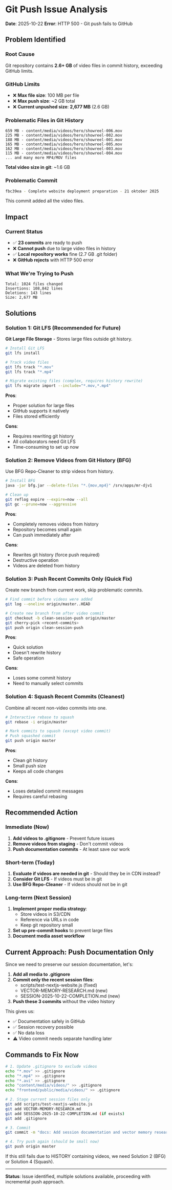 # Git Push Issue Analysis
**Date**: 2025-10-22
**Error**: HTTP 500 - Git push fails to GitHub

## Problem Identified

### Root Cause
Git repository contains **2.6+ GB** of video files in commit history, exceeding GitHub limits.

### GitHub Limits
- ❌ **Max file size**: 100 MB per file
- ❌ **Max push size**: ~2 GB total
- ❌ **Current unpushed size**: **2,677 MB** (2.6 GB)

### Problematic Files in Git History
```
659 MB - content/media/videos/hero/showreel-006.mov
225 MB - content/media/videos/hero/showreel-002.mov
188 MB - content/media/videos/hero/showreel-001.mov
165 MB - content/media/videos/hero/showreel-005.mov
162 MB - content/media/videos/hero/showreel-003.mov
115 MB - content/media/videos/hero/showreel-004.mov
... and many more MP4/MOV files
```

**Total video size in git**: ~1.6 GB

### Problematic Commit
```bash
fbc39ea - Complete website deployment preparation - 21 oktober 2025
```
This commit added all the video files.

## Impact

### Current Status
- ✅ **23 commits** are ready to push
- ❌ **Cannot push** due to large video files in history
- ✅ **Local repository works** fine (2.7 GB .git folder)
- ❌ **GitHub rejects** with HTTP 500 error

### What We're Trying to Push
```
Total: 1024 files changed
Insertions: 108,842 lines
Deletions: 143 lines
Size: 2,677 MB
```

## Solutions

### Solution 1: Git LFS (Recommended for Future)
**Git Large File Storage** - Stores large files outside git history.

```bash
# Install Git LFS
git lfs install

# Track video files
git lfs track "*.mov"
git lfs track "*.mp4"

# Migrate existing files (complex, requires history rewrite)
git lfs migrate import --include="*.mov,*.mp4"
```

**Pros**:
- Proper solution for large files
- GitHub supports it natively
- Files stored efficiently

**Cons**:
- Requires rewriting git history
- All collaborators need Git LFS
- Time-consuming to set up now

### Solution 2: Remove Videos from Git History (BFG)
Use BFG Repo-Cleaner to strip videos from history.

```bash
# Install BFG
java -jar bfg.jar --delete-files "*.{mov,mp4}" /srv/apps/mr-djv1

# Clean up
git reflog expire --expire=now --all
git gc --prune=now --aggressive
```

**Pros**:
- Completely removes videos from history
- Repository becomes small again
- Can push immediately after

**Cons**:
- Rewrites git history (force push required)
- Destructive operation
- Videos are deleted from history

### Solution 3: Push Recent Commits Only (Quick Fix)
Create new branch from current work, skip problematic commits.

```bash
# Find commit before videos were added
git log --oneline origin/master..HEAD

# Create new branch from after video commit
git checkout -b clean-session-push origin/master
git cherry-pick <recent-commits>
git push origin clean-session-push
```

**Pros**:
- Quick solution
- Doesn't rewrite history
- Safe operation

**Cons**:
- Loses some commit history
- Need to manually select commits

### Solution 4: Squash Recent Commits (Cleanest)
Combine all recent non-video commits into one.

```bash
# Interactive rebase to squash
git rebase -i origin/master

# Mark commits to squash (except video commit)
# Push squashed commit
git push origin master
```

**Pros**:
- Clean git history
- Small push size
- Keeps all code changes

**Cons**:
- Loses detailed commit messages
- Requires careful rebasing

## Recommended Action

### Immediate (Now)
1. **Add videos to .gitignore** - Prevent future issues
2. **Remove videos from staging** - Don't commit videos
3. **Push documentation commits** - At least save our work

### Short-term (Today)
1. **Evaluate if videos are needed in git** - Should they be in CDN instead?
2. **Consider Git LFS** - If videos must be in git
3. **Use BFG Repo-Cleaner** - If videos should not be in git

### Long-term (Next Session)
1. **Implement proper media strategy**:
   - Store videos in S3/CDN
   - Reference via URLs in code
   - Keep git repository small
2. **Set up pre-commit hooks** to prevent large files
3. **Document media asset workflow**

## Current Approach: Push Documentation Only

Since we need to preserve our session documentation, let's:

1. **Add all media to .gitignore**
2. **Commit only the recent session files**:
   - scripts/test-nextjs-website.js (fixed)
   - VECTOR-MEMORY-RESEARCH.md (new)
   - SESSION-2025-10-22-COMPLETION.md (new)
3. **Push these 3 commits** without the video history

This gives us:
- ✅ Documentation safely in GitHub
- ✅ Session recovery possible
- ✅ No data loss
- ⚠️ Video commit needs separate handling later

## Commands to Fix Now

```bash
# 1. Update .gitignore to exclude videos
echo "*.mov" >> .gitignore
echo "*.mp4" >> .gitignore
echo "*.avi" >> .gitignore
echo "content/media/videos/" >> .gitignore
echo "frontend/public/media/videos/" >> .gitignore

# 2. Stage current session files only
git add scripts/test-nextjs-website.js
git add VECTOR-MEMORY-RESEARCH.md
git add SESSION-2025-10-22-COMPLETION.md (if exists)
git add .gitignore

# 3. Commit
git commit -m "docs: Add session documentation and vector memory research"

# 4. Try push again (should be small now)
git push origin master
```

If this still fails due to HISTORY containing videos, we need Solution 2 (BFG) or Solution 4 (Squash).

---

**Status**: Issue identified, multiple solutions available, proceeding with incremental push approach.
